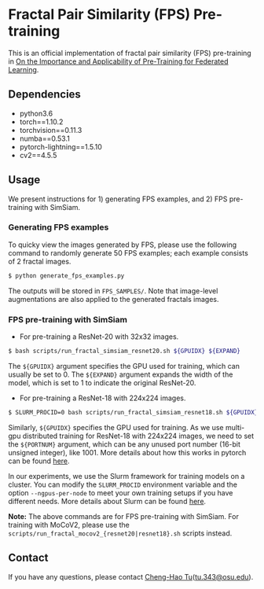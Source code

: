 # Fractal Pair Similarity (FPS) Pre-training 

This is an official implementation of fractal pair similarity (FPS) pre-training in [On the Importance and Applicability of Pre-Training for Federated Learning](https://arxiv.org/abs/2206.11488). 


## Dependencies 

* python3.6
* torch==1.10.2
* torchvision==0.11.3
* numba==0.53.1
* pytorch-lightning==1.5.10
* cv2==4.5.5

## Usage 

We present instructions for 1) generating FPS examples, and 2) FPS pre-training with SimSiam. 


### Generating FPS examples 

To quicky view the images generated by FPS, please use the following command to randomly generate 50 FPS examples; each example consists of 2 fractal images. 

```bash 
$ python generate_fps_examples.py
```

The outputs will be stored in `FPS_SAMPLES/`. Note that image-level augmentations are also applied to the generated fractals images. 


### FPS pre-training with SimSiam 

* For pre-training a ResNet-20 with 32x32 images. 

```bash 
$ bash scripts/run_fractal_simsiam_resnet20.sh ${GPUIDX} ${EXPAND} 
```

The `${GPUIDX}` argument specifies the GPU used for training, which can usually be set to 0. The `${EXPAND}` argument expands the width of the model, which is set to 1 to indicate the original ResNet-20. 


* For pre-training a ResNet-18 with 224x224 images. 

```bash 
$ SLURM_PROCID=0 bash scripts/run_fractal_simsiam_resnet18.sh ${GPUIDX} ${PORTNUM} 
```

Similarly, `${GPUIDX}` specifies the GPU used for training. As we use multi-gpu distributed training for ResNet-18 with 224x224 images, we need to set the `${PORTNUM}` argument, which can be any unused port number (16-bit unsigned integer), like 1001. More details about how this works in pytorch can be found [here](https://pytorch.org/tutorials/intermediate/ddp_tutorial.html). 

In our experiments, we use the Slurm framework for training models on a cluster. You can modify the `SLURM_PROCID` environment variable and the option `--ngpus-per-node` to meet your own training setups if you have different needs. More details about Slurm can be found [here](https://slurm.schedmd.com/overview.html). 


**Note:** The above commands are for FPS pre-training with SimSiam. For training with MoCoV2, please use the `scripts/run_fractal_mocov2_{resnet20|resnet18}.sh` scripts instead. 


## Contact 

If you have any questions, please contact [Cheng-Hao Tu](https://andytu28.github.io/)(tu.343@osu.edu).
